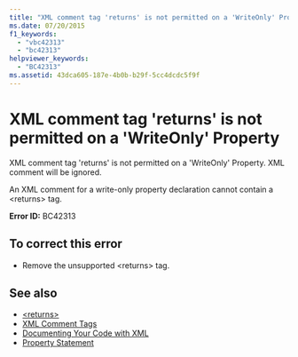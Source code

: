```yaml
---
title: "XML comment tag 'returns' is not permitted on a 'WriteOnly' Property"
ms.date: 07/20/2015
f1_keywords: 
  - "vbc42313"
  - "bc42313"
helpviewer_keywords: 
  - "BC42313"
ms.assetid: 43dca605-187e-4b0b-b29f-5cc4dcdc5f9f
---
```

# XML comment tag 'returns' is not permitted on a 'WriteOnly' Property
XML comment tag 'returns' is not permitted on a 'WriteOnly' Property. XML comment will be ignored.  
  
 An XML comment for a write-only property declaration cannot contain a \<returns> tag.  
  
 **Error ID:** BC42313  
  
## To correct this error  
  
- Remove the unsupported \<returns> tag.  
  
## See also

- [\<returns>](../language-reference/xmldoc/returns.md)
- [XML Comment Tags](../language-reference/xmldoc/index.md)
- [Documenting Your Code with XML](../programming-guide/program-structure/documenting-your-code-with-xml.md)
- [Property Statement](../language-reference/statements/property-statement.md)
